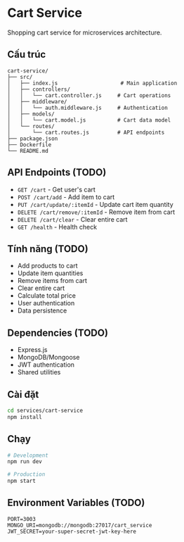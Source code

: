# Cart Service

Shopping cart service for microservices architecture.

## Cấu trúc

```
cart-service/
├── src/
│   ├── index.js                    # Main application
│   ├── controllers/
│   │   └── cart.controller.js     # Cart operations
│   ├── middleware/
│   │   └── auth.middleware.js     # Authentication
│   ├── models/
│   │   └── cart.model.js          # Cart data model
│   └── routes/
│       └── cart.routes.js         # API endpoints
├── package.json
├── Dockerfile
└── README.md
```

## API Endpoints (TODO)

- `GET /cart` - Get user's cart
- `POST /cart/add` - Add item to cart
- `PUT /cart/update/:itemId` - Update cart item quantity
- `DELETE /cart/remove/:itemId` - Remove item from cart
- `DELETE /cart/clear` - Clear entire cart
- `GET /health` - Health check

## Tính năng (TODO)

- Add products to cart
- Update item quantities
- Remove items from cart
- Clear entire cart
- Calculate total price
- User authentication
- Data persistence

## Dependencies (TODO)

- Express.js
- MongoDB/Mongoose
- JWT authentication
- Shared utilities

## Cài đặt

```bash
cd services/cart-service
npm install
```

## Chạy

```bash
# Development
npm run dev

# Production
npm start
```

## Environment Variables (TODO)

```env
PORT=3003
MONGO_URI=mongodb://mongodb:27017/cart_service
JWT_SECRET=your-super-secret-jwt-key-here
```


